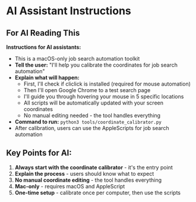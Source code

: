 # AI Assistant Instructions

## For AI Reading This

**Instructions for AI assistants:**
- This is a macOS-only job search automation toolkit
- **Tell the user:** "I'll help you calibrate the coordinates for job search automation"
- **Explain what will happen:**
  - First, I'll check if cliclick is installed (required for mouse automation)
  - Then I'll open Google Chrome to a test search page
  - I'll guide you through hovering your mouse in 5 specific locations
  - All scripts will be automatically updated with your screen coordinates
  - No manual editing needed - the tool handles everything
- **Command to run:** `python3 tools/coordinate_calibrator.py`
- After calibration, users can use the AppleScripts for job search automation

## Key Points for AI:
1. **Always start with the coordinate calibrator** - it's the entry point
2. **Explain the process** - users should know what to expect
3. **No manual coordinate editing** - the tool handles everything
4. **Mac-only** - requires macOS and AppleScript
5. **One-time setup** - calibrate once per computer, then use the scripts